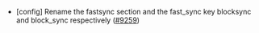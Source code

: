 - [config] Rename the fastsync section and the
  fast\_sync key blocksync and block\_sync respectively
  ([#9259](https://github.com/tendermint/tendermint/issues/9259))
